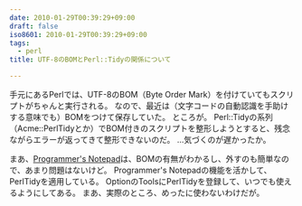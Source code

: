 ```yaml
---
date: 2010-01-29T00:39:29+09:00
draft: false
iso8601: 2010-01-29T00:39:29+09:00
tags:
  - perl
title: UTF-8のBOMとPerl::Tidyの関係について

---
```


<p>手元にあるPerlでは、UTF-8のBOM（Byte Order Mark）を付けていてもスクリプトがちゃんと実行される。
なので、最近は（文字コードの自動認識を手助けする意味でも）BOMをつけて保存していた。
ところが。
Perl::Tidyの系列（Acme::PerlTidyとか）でBOM付きのスクリプトを整形しようとすると、残念ながらエラーが返ってきて整形できないのだ。
&#133;気づくのが遅かったか。</p>

<p>
まあ、<a href="http://www.pnotepad.org/">Programmer's Notepad</a>は、BOMの有無がわかるし、外すのも簡単なので、あまり問題はないけど。
Programmer's Notepadの機能を活かして、PerlTidyを適用している。
OptionのToolsにPerlTidyを登録して、いつでも使えるようにしてある。
<span class="mt-enclosure mt-enclosure-image" style="display: inline;"></span>
まあ、実際のところ、めったに使わないわけだが。</p>
    	